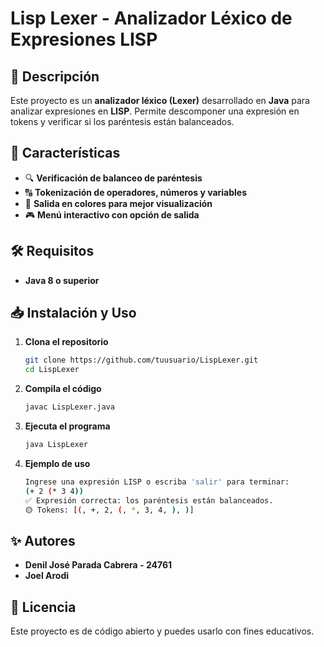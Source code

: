# Lisp Lexer - Analizador Léxico de Expresiones LISP

## 📌 Descripción
Este proyecto es un **analizador léxico (Lexer)** desarrollado en **Java** para analizar expresiones en **LISP**.
Permite descomponer una expresión en tokens y verificar si los paréntesis están balanceados.

## 🚀 Características
- 🔍 **Verificación de balanceo de paréntesis**
- 🔠 **Tokenización de operadores, números y variables**
- 🎨 **Salida en colores para mejor visualización**
- 🎮 **Menú interactivo con opción de salida**

## 🛠️ Requisitos
- **Java 8 o superior**

## 📥 Instalación y Uso
1. **Clona el repositorio**
   ```sh
   git clone https://github.com/tuusuario/LispLexer.git
   cd LispLexer
   ```

2. **Compila el código**
   ```sh
   javac LispLexer.java
   ```

3. **Ejecuta el programa**
   ```sh
   java LispLexer
   ```

4. **Ejemplo de uso**
   ```sh
   Ingrese una expresión LISP o escriba 'salir' para terminar:
   (+ 2 (* 3 4))
   ✅ Expresión correcta: los paréntesis están balanceados.
   🟡 Tokens: [(, +, 2, (, *, 3, 4, ), )]
   ```

## ✨ Autores
- **Denil José Parada Cabrera - 24761**
- **Joel Arodi**

## 📜 Licencia
Este proyecto es de código abierto y puedes usarlo con fines educativos.

